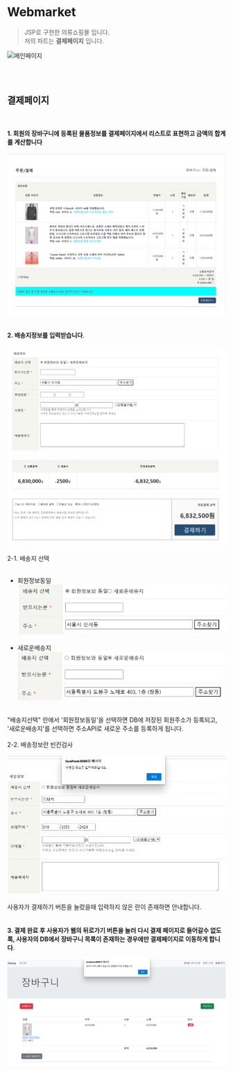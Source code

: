 # Webmarket
> JSP로 구현한 의류쇼핑몰 입니다. <br/>
> 저의 파트는 **결제페이지** 입니다.


![메인페이지](https://github.com/ridehorse/excitingamusement2/blob/project_image/webMarket/%EB%A9%94%EC%9D%B8%ED%8E%98%EC%9D%B4%EC%A7%80.png)

<br/>
<br/>

## 결제페이지

<br/><br/>
**1. 회원의 장바구니에 등록된 물품정보를 결제페이지에서 리스트로 표현하고 금액의 합계를 계산합니다**<br/><br/>
![결제상품리스트](https://github.com/ridehorse/excitingamusement2/blob/project_image/webMarket/%EA%B2%B0%EC%A0%9C%ED%8E%98%EC%9D%B4%EC%A7%80(%EC%83%81%ED%92%88%20%EB%A6%AC%EC%8A%A4%ED%8A%B8).png)
<br/><br/><br/>
**2. 배송지정보를 입력받습니다**.<br/><br/>
![배송지정보입력](https://github.com/ridehorse/excitingamusement2/blob/project_image/webMarket/%EA%B2%B0%EC%A0%9C%ED%8E%98%EC%9D%B4%EC%A7%80(%EC%A3%BC%EC%86%8C%EC%9E%85%EB%A0%A5%EC%B0%BD_%ED%9A%8C%EC%9B%90%EC%A0%95%EB%B3%B4%EC%99%80%EB%8F%99%EC%9D%BC).png)

 2-1. 배송지 선택 <br/><br/>

 - 회원정보동일<br/>
![회원정보동일](https://github.com/ridehorse/excitingamusement2/blob/project_image/webMarket/%ED%9A%8C%EC%9B%90%EC%A0%95%EB%B3%B4%EC%99%80%20%EB%8F%84%EC%9D%BC.png)
<br/><br/>
 - 새로운배송지<br/>
![새로운배송지](https://github.com/ridehorse/excitingamusement2/blob/project_image/webMarket/%EC%83%88%EB%A1%9C%EC%9A%B4%EB%B0%B0%EC%86%A1%EC%A7%80.png)
<br/><br/>

 "배송지선택" 란에서 '회원정보동일'을 선택하면 DB에 저장된 회원주소가 등록되고, '새로운배송지'를 선택하면 주소API로 새로운 주소를 등록하게 됩니다.
 <br/><br/>
  2-2. 배송정보란 빈칸검사<br/><br/>
  ![빈칸검사](https://github.com/ridehorse/excitingamusement2/blob/project_image/webMarket/%EB%B9%88%EC%B9%B8%EA%B2%80%EC%82%AC.png)
  <br/><br/>
  사용자가 결제하기 버튼을 눌렀을때 입력하지 않은 란이 존재하면 안내합니다. 
  <br/><br/><br/>
**3. 결제 완료 후 사용자가 웹의 뒤로가기 버튼을 눌러 다시 결제 페이지로 들어갈수 없도록, 사용자의 DB에서 장바구니 목록이 존재하는 경우에만 결제페이지로 이동하게 합니다**.<br/><br/>
![뒤로가기방지](https://github.com/ridehorse/excitingamusement2/blob/project_image/webMarket/%EA%B2%B0%EC%A0%9C%EC%99%84%EB%A3%8C%ED%9B%84%EB%92%A4%EB%A1%9C%EA%B0%80%EA%B8%B0%EC%9E%A5%EB%B0%94%EA%B5%AC%EB%8B%88%EC%A0%91%EA%B7%BC.png)
<br/><br/>
